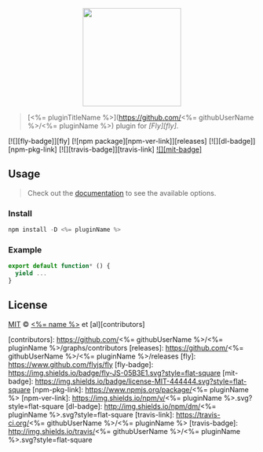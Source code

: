 <div align="center">
  <a href="http://github.com/flyjs/fly">
    <img width=200px  src="https://cloud.githubusercontent.com/assets/8317250/8733685/0be81080-2c40-11e5-98d2-c634f076ccd7.png">
  </a>
</div>

> [<%= pluginTitleName %>](https://github.com/<%= githubUserName %>/<%= pluginName %>) plugin for _[Fly][fly]_.

[![][fly-badge]][fly]
[![npm package][npm-ver-link]][releases]
[![][dl-badge]][npm-pkg-link]
[![][travis-badge]][travis-link]
[![][mit-badge]][mit]

## Usage
> Check out the [documentation](PLUGIN_DOCUMENTATION) to see the available options.

### Install

```a
npm install -D <%= pluginName %>
```

### Example

```js
export default function* () {
  yield ...
}
```

## License

[MIT][mit] © [<%= name %>][author] et [al][contributors]


[mit]:          http://opensource.org/licenses/MIT
[author]:       <%= website %>
[contributors]: https://github.com/<%= githubUserName %>/<%= pluginName %>/graphs/contributors
[releases]:     https://github.com/<%= githubUserName %>/<%= pluginName %>/releases
[fly]:          https://www.github.com/flyjs/fly
[fly-badge]:    https://img.shields.io/badge/fly-JS-05B3E1.svg?style=flat-square
[mit-badge]:    https://img.shields.io/badge/license-MIT-444444.svg?style=flat-square
[npm-pkg-link]: https://www.npmjs.org/package/<%= pluginName %>
[npm-ver-link]: https://img.shields.io/npm/v/<%= pluginName %>.svg?style=flat-square
[dl-badge]:     http://img.shields.io/npm/dm/<%= pluginName %>.svg?style=flat-square
[travis-link]:  https://travis-ci.org/<%= githubUserName %>/<%= pluginName %>
[travis-badge]: http://img.shields.io/travis/<%= githubUserName %>/<%= pluginName %>.svg?style=flat-square
